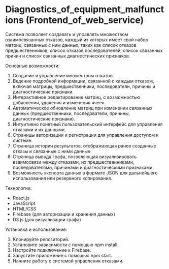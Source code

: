 # Diagnostics_of_equipment_malfunctions (Frontend_of_web_service)
Система позволяет создавать и управлять множеством взаимосвязанных отказов, каждый из которых имеет свой набор матриц, связанных с ним данных, таких как список отказов предшественников, список отказов последователей, список связанных причин и список связанных диагностических признаков.

Основные возможности:
1. Создание и управление множеством отказов.
2. Ведение подробной информации, связанной с каждым отказом, включая матрицы, предшественники, последователи, причины и диагностические признаки.
3. Интерактивное редактирование матриц, с возможностью добавления, удаления и изменения ячеек.
4. Автоматическое обновление матриц при изменении связанных данных (предшественники, последователи, причины, диагностические признаки).
5. Интуитивно понятный пользовательский интерфейс для управления отказами и их данными.
6. Страницы авторизации и регистрации для управления доступом к системе.
7. Страница истории результатов, отображающая ранее созданные отказы и связанные с ними данные.
8. Страница вывода графа, позволяющая визуализировать взаимосвязи между отказами, их предшественниками, последователями, причинами и диагностическими признаками.
9. Возможность экспорта данных в формате JSON для дальнейшего использования или резервного копирования.

Технологии:
- React.js
- JavaScript
- HTML/CSS
- Firebase (для авторизации и хранения данных)
- D3.js (для визуализации графа)

Установка и использование:
1. Клонируйте репозиторий.
2. Установите зависимости с помощью npm install.
3. Настройте подключение к Firebase.
4. Запустите приложение с помощью npm start.
5. Начните работу с системой управления отказами.
